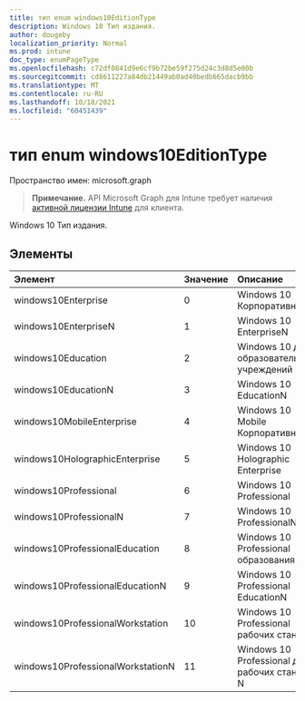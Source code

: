 ```yaml
---
title: тип enum windows10EditionType
description: Windows 10 Тип издания.
author: dougeby
localization_priority: Normal
ms.prod: intune
doc_type: enumPageType
ms.openlocfilehash: c72df0841d9e6cf9b72be59f275d24c3d8d5e00b
ms.sourcegitcommit: cd8611227a84db21449ab0ad40bedb665dacb9bb
ms.translationtype: MT
ms.contentlocale: ru-RU
ms.lasthandoff: 10/18/2021
ms.locfileid: "60451439"
---
```

# <a name="windows10editiontype-enum-type"></a>тип enum windows10EditionType

Пространство имен: microsoft.graph

> **Примечание.** API Microsoft Graph для Intune требует наличия [активной лицензии Intune](https://go.microsoft.com/fwlink/?linkid=839381) для клиента.

Windows 10 Тип издания.

## <a name="members"></a>Элементы
|Элемент|Значение|Описание|
|:---|:---|:---|
|windows10Enterprise|0|Windows 10 Корпоративная|
|windows10EnterpriseN|1|Windows 10 EnterpriseN|
|windows10Education|2|Windows 10 для образовательных учреждений|
|windows10EducationN|3|Windows 10 EducationN|
|windows10MobileEnterprise|4 |Windows 10 Mobile Корпоративная|
|windows10HolographicEnterprise|5|Windows 10 Holographic Enterprise|
|windows10Professional|6 |Windows 10 Professional|
|windows10ProfessionalN|7 |Windows 10 ProfessionalN|
|windows10ProfessionalEducation|8 |Windows 10 Professional образования|
|windows10ProfessionalEducationN|9 |Windows 10 Professional EducationN|
|windows10ProfessionalWorkstation|10 |Windows 10 Professional рабочих станций|
|windows10ProfessionalWorkstationN|11|Windows 10 Professional для рабочих станций N|



